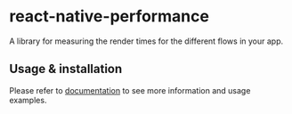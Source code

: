 # react-native-performance

A library for measuring the render times for the different flows in your app.

## Usage & installation

Please refer to [documentation](https://shopify.github.io/react-native-performance/fundamentals/getting-started) to see more information and usage examples.
